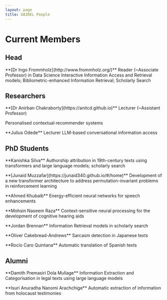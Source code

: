 ```yaml
---
layout: page
title: DAIREL People
---
```

# Current Members

## Head

<p class='box-note' markdown='1'>
**[Dr Ingo Frommholz](http://www.frommholz.org/)**
Reader (~Associate Professor) in Data Science  
Interactive Information Access and Retrieval models; Bibliometric-enhanced Information Retrieval; Scholarly Search
</p>

## Researchers
<p class='box-note' markdown='1'>
**[Dr Anirban Chakraborty](https://anitcd.github.io)**
Lecturer (~Assistant Professor)

Personalised contextual recommender systems
</p>

<p class='box-note' markdown='1'>
**Julius Odede**
Lecturer
LLM-based conversational information access
</p>

## PhD Students

<p class='box-note' markdown='1'>
**Kanishka Silva**  
Authorship attribution in 19th-century texts using transformers and large language models; scholarly search
</p>

<p class='box-note' markdown='1'>
**[Junaid Muzzafar](https://junaid340.github.io/#/home)**  
Development of a new transformer architecture to address permutation-invariant problems in reinforcement learning
</p>

<p class='box-note' markdown='1'>
**Ahmed Khubaib**  
Energy-efficient neural networks for speech enhancements
</p>

<p class='box-note' markdown='1'>
**Mohsin Naseem Raza**  
Context-sensitive neural processing for the development of cognitive hearing aids
</p>

<p class='box-note' markdown='1'>
**Jordan Brennan**  
Information Retrieval models in scholarly search
</p>

<p class='box-note' markdown='1'>
**Oliver Cakebread-Andrews**  
Sarcasm detection in Japanese texts
</p>

<p class='box-note' markdown='1'>
**Rocío Caro Quintana**  
Automatic translation of Spanish texts
</p>

## Alumni
<p class='box-note' markdown='1'>
**Damith Premasiri Dola Mullage**  
Information Extraction and Categorisation in legal texts using large language models
</p>

<p class='box-note' markdown='1'>
**Isuri Anuradha Nanomi Arachchige**  
Automatic extraction of information from holocaust testimonies
</p>
